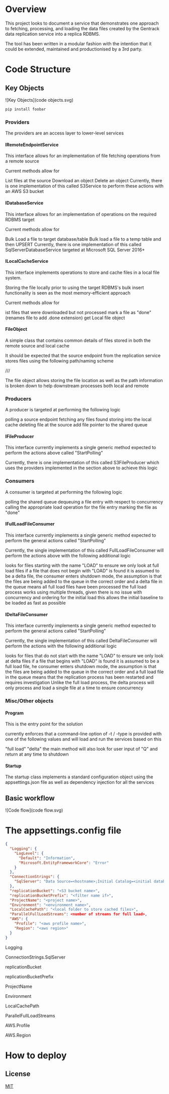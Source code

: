 # Overview

This project looks to document a service that demonstrates one approach to fetching, processing, and loading the data files created by the Gentrack data replication service into a replica RDBMS.

The tool has been written in a modular fashion with the intention that it could be extended, maintained and productionised by a 3rd party.

# Code Structure

## Key Objects
![Key Objects](code objects.svg)


```bash
pip install foobar
```

### Providers
The providers are an access layer to lower-level services

#### IRemoteEndpointService
This interface allows for an implementation of file fetching operations from a remote source

Current methods allow for

List files at the source
Download an object
Delete an object
Currently, there is one implementation of this called S3Service to perform these actions with an AWS S3 bucket

#### IDatabaseService
This interface allows for an implementation of operations on the required RDBMS target

Current methods allow for

Bulk Load a file to target database/table
Bulk load a file to a temp table and then UPSERT
Currently, there is one implementation of this called SqlServerDatabaseService targeted at Microsoft SQL Server 2016+

#### ILocalCacheService
This interface implements operations to store and cache files in a local file system. 

Storing the file locally prior to using the target RDBMS's bulk insert functionality is seen as the most memory-efficient approach

Current methods allow for

ist files that were downloaded but not processed
mark a file as "done" (renames file to add .done extension)
get Local file object

#### FileObject
A simple class that contains common details of files stored in both the remote source and local cache

It should be expected that the source endpoint from the replication service stores files using the following path/naming scheme

/<database name>/<table name>/<file name>

The file object allows storing the file location as well as the path information is broken down to help downstream processes both local and remote

### Producers
A producer is targeted at performing the following logic

polling a source endpoint
fetching any files found
storing into the local cache
deleting file at the source
add file pointer to the shared queue

#### IFileProducer
This interface currently implements a single generic method expected to perform the actions above called "StartPolling"

Currently, there is one implementation of this called S3FileProducer which uses the providers implemented in the section above to achieve this logic


### Consumers
A consumer is targeted at performing the following logic

polling the shared queue
dequeuing a file entry with respect to concurrency
calling the appropriate load operation for the file entry
marking the file as "done"

#### IFullLoadFileConsumer
This interface currently implements a single generic method expected to perform the general actions called "StartPolling"

Currently, the single implementation of this called FullLoadFileConsumer will perform the actions above with the following additional logic

looks for files starting with the name "LOAD" to ensure we only look at full load files
if a file that does not begin with "LOAD" is found it is assumed to be a delta file, the consumer enters shutdown mode, the assumption is that the files are being added to the queue in the correct order and a delta file in the queue means all full load files have been processed
the full load process works using multiple threads, given there is no issue with concurrency and ordering for the initial load this allows the initial baseline to be loaded as fast as possible

#### IDeltaFileConsumer
This interface currently implements a single generic method expected to perform the general actions called "StartPolling"

Currently, the single implementation of this called DeltaFileConsumer will perform the actions with the following additional logic

looks for files that do not start with the name "LOAD" to ensure we only look at delta files
if a file that begins with "LOAD" is found it is assumed to be a full load file, he consumer enters shutdown mode, the assumption is that the files are being added to the queue in the correct order and a full load file in the queue means that the replication process has been restarted and requires investigation
Unlike the full load process, the delta process will only process and load a single file at a time to ensure concurrency

### Misc/Other objects
#### Program
This is the entry point for the solution

currently enforces that a command-line option of -t / -type is provided with one of the following values and will load and run the services based on this

"full load"
"delta"
the main method will also look for user input of "Q" and return at any time to shutdown

#### Startup
The startup class implements a standard configuration object using the appsettings.json file as well as dependency injection for all the services

## Basic workflow
![Code flow](code flow.svg)

# The appsettings.config file

```JSON
{
  "Logging": {
    "LogLevel": {
      "Default": "Information",
      "Microsoft.EntityFrameworkCore": "Error"
    }
  },
  "ConnectionStrings": {
    "SqlServer": "Data Source=<hostname>;Initial Catalog=<initial database name>;User ID=<user>;Password=<password>"
  },
  "replicationBucket": "<S3 bucket name>",
  "replicationBucketPrefix": "<filter name if>",
  "ProjectName": "<project name>",
  "Environment": "<environment name>",
  "LocalCachePath": "<local folder to store cached files>",
  "ParallelFullLoadStreams": <number of streams for full load>,
  "AWS": {
    "Profile": "<aws profile name>",
    "Region": "<aws region>"
  }
}
```
Logging

ConnectionStrings.SqlServer

replicationBucket

replicationBucketPrefix

ProjectName

Environment

LocalCachePath

ParallelFullLoadStreams

AWS.Profile

AWS.Region

# How to deploy


## License
[MIT](https://choosealicense.com/licenses/mit/)